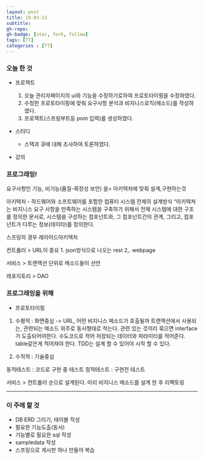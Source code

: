 ```yaml
---
layout: post
title: 19-03-13
subtitle: 
gh-repo: 
gh-badge: [star, fork, follow]
tags: [TT]
categories : [TT]
---
```


### 오늘 한 것 

* 프로젝트 
    1. 오늘 관리자페이지의 ui와 기능을 수정하기로하여 프로토타이핑을 수정하였다.
    2. 수정한 프로토타이핑에 맞춰 요구사항 분석과 비지니스로직(메소드)를 작성하였다.
    3. 프로젝트(스프링부트등 pom 입력)를 생성하였다.

* 스터디
    - 스택과 큐에 대해 조사하여 토론하였다.   




* 강의
### 프로그래밍!

요구사항인 기능, 비기능(품질-확장성 보안) 을> 아키텍처에 맞춰 설계,구현하는것

아키텍처 - 하드웨어와 소프트웨어를 포함한 컴퓨터 시스템 전체의 설계방식
        “아키텍쳐는 비지니스 요구 사항을 만족하는 시스템을 구축하기 위해서 전체 시스템에 대한 구조를 정의한 문서로, 시스템을 구성하는 컴포넌트와, 그 컴포넌트간의 관계, 그리고, 컴포넌트가 다루는 정보(데이타)를 정의한다.

스프링의 경우 레이어드아키택처

컨트롤러 > URL이 중요 1. json방식으로 나오는 rest 2,. webpage

서비스 > 트랜잭션 단위로 메소드들이 선언

레포지토리 > DAO

### 프로그래밍을 위해

* 프로토타이핑

1. 수평적 : 화면중심 -> URL, 어떤 비지니스 메소드가 호출될까
          트랜잭션에서 사용되는, 관련되는 메소드 위주로 동사형태로 적는다.
          관련 있는 것끼리 묶으면 interface 가 도출되어야한다.
          수도코드로 적어 저장되는 데이터와 파라미터를 적어준다.
          table같은게 적어져야 한다.
          TDD는 설계 할 수 있어야 시작 할 수 있다.

2. 수직적 : 기술중심

동적테스트 : 코드로 구현 중 테스트
정적테스트 : 구현전 테스트

서비스 > 컨트롤러 순으로 설계된다.
미리 비지니스 메소드를 설계 한 후 리팩토링


---
### 이 주에 할 것
 - DB ERD 그리기, 테이블 작성
 - 필요한 기능도출(동사)
 - 기능별로 필요한 sql 작성
 - sampledata 작성
 - 스프링으로 게시판 하나 만들어 복습